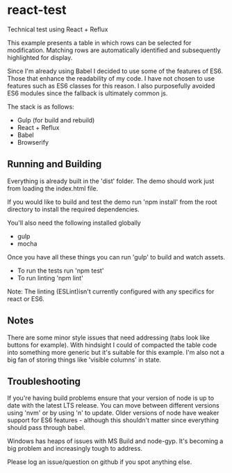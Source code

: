 # react-test
Technical test using React + Reflux

This example presents a table in which rows can be selected for modification. Matching rows are automatically identified and subsequently highlighted for display.

Since I'm already using Babel I decided to use some of the features of ES6. Those that enhance the readability of my code. I have not chosen to use features such as ES6 classes for this reason. I also purposefully avoided ES6 modules since the fallback is ultimately common js.

The stack is as follows:

* Gulp (for build and rebuild)
* React + Reflux
* Babel 
* Browserify

## Running and Building

Everything is already built in the 'dist' folder. The demo should work just from loading the index.html file. 

If you would like to build and test the demo run 'npm install' from the root directory to install the required dependencies.

You'll also need the following installed globally 

* gulp
* mocha 

Once you have all these things you can run 'gulp' to build and watch assets. 

* To run the tests run 'npm test'
* To run linting 'npm lint' 

Note: The linting (ESLint)isn't currently configured with any specifics for react or ES6.

## Notes

There are some minor style issues that need addressing (tabs look like buttons for example). With hindsight I could of compacted the table code into something more generic but it's suitable for this example. I'm also not a big fan of storing things like 'visible columns' in state. 

## Troubleshooting 

If you're having build problems ensure that your version of node is up to date with the latest LTS release. You can move between different versions using 'nvm' or by using 'n' to update. Older versions of node have weaker support for ES6 features - although this shouldn't matter since everything should pass through babel.

Windows has heaps of issues with MS Build and node-gyp. It's becoming a big problem and increasingly tough to address.

Please log an issue/question on github if you spot anything else.
